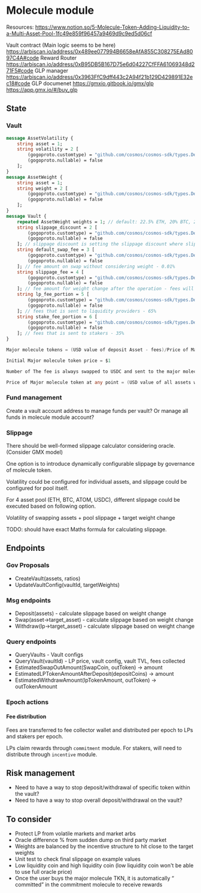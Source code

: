 # Molecule module

Resources:
https://www.notion.so/5-Molecule-Token-Adding-Liquidity-to-a-Multi-Asset-Pool-1fc49e859f96457a9469d9c9ed5d06cf

Vault contract (Main logic seems to be here)
https://arbiscan.io/address/0x489ee077994B6658eAfA855C308275EAd8097C4A#code
Reward Router
https://arbiscan.io/address/0xB95DB5B167D75e6d04227CfFFA61069348d271F5#code
GLP manager
https://arbiscan.io/address/0x3963FfC9dff443c2A94f21b129D429891E32ec18#code
GLP documenet
https://gmxio.gitbook.io/gmx/glp
https://app.gmx.io/#/buy_glp

## State

### Vault

```protobuf
message AssetVolatility {
    string asset = 1;
    string volatility = 2 [
        (gogoproto.customtype) = "github.com/cosmos/cosmos-sdk/types.Dec",
        (gogoproto.nullable) = false
    ];
}
message AssetWeight {
    string asset = 1;
    string weight = 2 [
        (gogoproto.customtype) = "github.com/cosmos/cosmos-sdk/types.Dec",
        (gogoproto.nullable) = false
    ];
}
message Vault {
    repeated AssetWeight weights = 1; // default: 22.5% ETH, 20% BTC, 22.5% ATOM, 35% USDC
    string slippage_discount = 2 [
        (gogoproto.customtype) = "github.com/cosmos/cosmos-sdk/types.Dec",
        (gogoproto.nullable) = false
    ]; // slippage discount is setting the slippage discount where slippage calculation is done based on elys liquidity
    string default_swap_fee = 3 [
        (gogoproto.customtype) = "github.com/cosmos/cosmos-sdk/types.Dec",
        (gogoproto.nullable) = false
    ]; // fee amount on swap without considering weight - 0.01%
    string slippage_fee = 4 [
        (gogoproto.customtype) = "github.com/cosmos/cosmos-sdk/types.Dec",
        (gogoproto.nullable) = false
    ]; // fee amount for weight change after the operation - fees will vary between 0.01% to 1%
    string lp_fee_portion = 5 [
        (gogoproto.customtype) = "github.com/cosmos/cosmos-sdk/types.Dec",
        (gogoproto.nullable) = false
    ]; // fees that is sent to liquidity providers - 65%
    string stake_fee_portion = 6 [
        (gogoproto.customtype) = "github.com/cosmos/cosmos-sdk/types.Dec",
        (gogoproto.nullable) = false
    ]; // fees that is sent to stakers - 35%
}
```

```go
Major molecule tokens = (USD value of deposit Asset - fees)/Price of Major Molecule.

Initial Major molecule token price = $1

Number of The fee is always swapped to USDC and sent to the major molecule fee wallet which stores all the revenue.

Price of Major molecule token at any point = (USD value of all assets within the major molecule +/- Margin Gains/Losses)/circulating supply of Major Molecule Tokens
```

### Fund management

Create a vault account address to manage funds per vault? Or manage all funds in molecule module account?

### Slippage

There should be well-formed slippage calculator considering oracle. (Consider GMX model)

One option is to introduce dynamically configurable slippage by governance of molecule token.

Volatility could be configured for individual assets, and slippage could be configured for pool itself.

For 4 asset pool (ETH, BTC, ATOM, USDC), different slippage could be executed based on following option.

Volatility of swapping assets + pool slippage + target weight change

TODO: should have exact Maths formula for calculating slippage.

## Endpoints

### Gov Proposals

- CreateVault(assets, ratios)
- UpdateVaultConfig(vaultId, targetWeights)

### Msg endpoints

- Deposit(assets) - calculate slippage based on weight change
- Swap(asset->target_asset) - calculate slippage based on weight change
- Withdraw(lp->target_asset) - calculate slippage based on weight change

### Query endpoints

- QueryVaults - Vault configs
- QueryVault(vaultId) - LP price, vault config, vault TVL, fees collected
- EstimatedSwapOutAmount(SwapCoin, outToken) -> amount
- EstimatedLPTokenAmountAfterDeposit(depositCoins) -> amount
- EstimatedWithdrawAmount(lpTokenAmount, outToken) -> outTokenAmount

### Epoch actions

#### Fee distribution

Fees are transferred to fee collector wallet and distributed per epoch to LPs and stakers per epoch.

LPs claim rewards through `commitment` module.
For stakers, will need to distribute through `incentive` module.

## Risk management

- Need to have a way to stop deposit/withdrawal of specific token within the vault?
- Need to have a way to stop overall deposit/withdrawal on the vault?

## To consider

- Protect LP from volatile markets and market arbs
- Oracle difference % from sudden dump on third party market
- Weights are balanced by the incentive structure to hit close to the target weights
- Unit test to check final slippage on example values
- Low liquidity coin and high liquidity coin (low liquidity coin won't be able to use full oracle price)
- Once the user buys the major molecule TKN, it is automatically “ committed” in the commitment molecule to receive rewards
